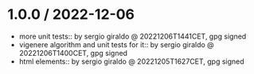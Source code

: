 1.0.0 / 2022-12-06
==================

  * more unit tests:: by sergio giraldo @ 20221206T1441CET, gpg signed
  * vigenere algorithm and unit tests for it:: by sergio giraldo @ 20221206T1400CET, gpg signed
  * html elements:: by sergio giraldo @ 20221205T1627CET, gpg signed
